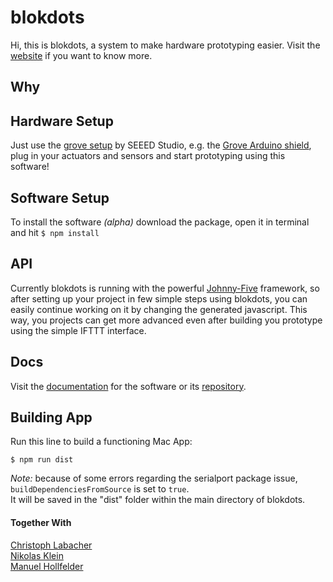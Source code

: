 # blokdots
Hi, this is blokdots, a system to make hardware prototyping easier. Visit the [website](http://blokdots.com) if you want to know more.

## Why

## Hardware Setup
Just use the [grove setup](https://www.seeedstudio.com/category/Grove-c-1003.html?p=0) by SEEED Studio, e.g. the [Grove Arduino shield](https://www.exp-tech.de/module/seeed-grove-system/4778/seeed-studio-grove-base-shield-v2), plug in your actuators and sensors and start prototyping using this software!

## Software Setup
To install the software *(alpha)* download the package, open it in terminal and hit ```$ npm install```

## API
Currently blokdots is running with the powerful [Johnny-Five](http://johnny-five.io) framework, so after setting up your project in few simple steps using blokdots, you can easily continue working on it by changing the generated javascript. This way, you projects can get more advanced even after building you prototype using the simple IFTTT interface.

## Docs
Visit the [documentation](http://docs.blokdots.com) for the software or its [repository](https://github.com/olivierbrcknr/blokdots-docs).

## Building App
Run this line to build a functioning Mac App:  
```shell  
$ npm run dist  
```

*Note:* because of some errors regarding the serialport package issue, ```buildDependenciesFromSource``` is set to ```true```.  
It will be saved in the "dist" folder within the main directory of blokdots.

#### Together With
[Christoph Labacher](https://www.christophlabacher.com)  
[Nikolas Klein](http://nikolasklein.de)  
[Manuel Hollfelder](https://github.com/mhollfelder)